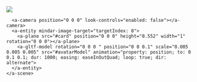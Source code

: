
<html>
  <head>
    <meta name="viewport" content="width=device-width, initial-scale=1" />
    <script src="https://aframe.io/releases/1.4.2/aframe.min.js"></script>
    <script src="https://cdn.jsdelivr.net/npm/mind-ar@1.2.2/dist/mindar-image-aframe.prod.js"></script>
  </head>
  <body>
    <a-scene mindar-image="imageTargetSrc: https://github.com/byAMC31/byamc31.github.io/blob/main/targets.mind;" color-space="sRGB" renderer="colorManagement: true, physicallyCorrectLights" vr-mode-ui="enabled: false" device-orientation-permission-ui="enabled: false">
      <a-assets>
        <img id="card" src="https://cdn.jsdelivr.net/gh/hiukim/mind-ar-js@1.2.2/examples/image-tracking/assets/card-example/card.png" />
        <a-asset-item id="avatarModel" src="https://cdn.jsdelivr.net/gh/hiukim/mind-ar-js@1.2.2/examples/image-tracking/assets/card-example/softmind/scene.gltf"></a-asset-item>
      </a-assets>

      <a-camera position="0 0 0" look-controls="enabled: false"></a-camera>
      <a-entity mindar-image-target="targetIndex: 0">
        <a-plane src="#card" position="0 0 0" height="0.552" width="1" rotation="0 0 0"></a-plane>
        <a-gltf-model rotation="0 0 0 " position="0 0 0.1" scale="0.005 0.005 0.005" src="#avatarModel" animation="property: position; to: 0 0.1 0.1; dur: 1000; easing: easeInOutQuad; loop: true; dir: alternate">
      </a-entity>
    </a-scene>
  </body>
</html>
